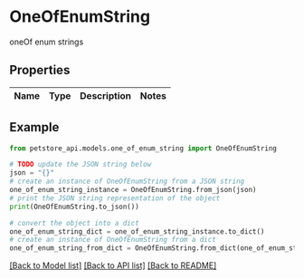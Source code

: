 # OneOfEnumString

oneOf enum strings

## Properties

Name | Type | Description | Notes
------------ | ------------- | ------------- | -------------

## Example

```python
from petstore_api.models.one_of_enum_string import OneOfEnumString

# TODO update the JSON string below
json = "{}"
# create an instance of OneOfEnumString from a JSON string
one_of_enum_string_instance = OneOfEnumString.from_json(json)
# print the JSON string representation of the object
print(OneOfEnumString.to_json())

# convert the object into a dict
one_of_enum_string_dict = one_of_enum_string_instance.to_dict()
# create an instance of OneOfEnumString from a dict
one_of_enum_string_from_dict = OneOfEnumString.from_dict(one_of_enum_string_dict)
```
[[Back to Model list]](../README.md#documentation-for-models) [[Back to API list]](../README.md#documentation-for-api-endpoints) [[Back to README]](../README.md)


